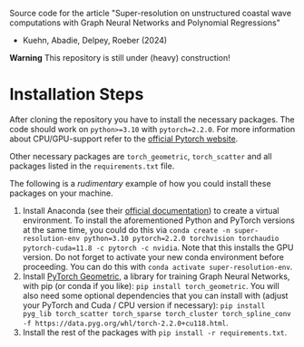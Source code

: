 Source code for the article "Super-resolution on unstructured coastal wave
computations with Graph Neural Networks and Polynomial Regressions"
- Kuehn, Abadie, Delpey, Roeber (2024)

**Warning**
This repository is still under (heavy) construction! 

# Installation Steps
After cloning the repository you have to install the necessary packages.
The code should work on `python>=3.10` with `pytorch=2.2.0`. For more information
about CPU/GPU-support refer to the
[official Pytorch website](https://pytorch.org/get-started/locally/).

Other necessary packages are `torch_geometric`, `torch_scatter` and all packages
listed in the `requirements.txt` file. 

The following is a _rudimentary_ example of how you could install these packages
on your machine.

1. Install Anaconda (see their
[official documentation](https://docs.anaconda.com/free/anaconda/install/index.html))
to create a virtual environment. To install the aforementioned Python and PyTorch
versions at the same time, you could do this via 
`conda create -n super-resolution-env python=3.10 pytorch=2.2.0 torchvision torchaudio pytorch-cuda=11.8 -c pytorch -c nvidia`. Note that this installs the GPU version.
Do not forget to activate your new conda environment before proceeding. You can
do this with `conda activate super-resolution-env`. 
2. Install [PyTorch Geometric](https://pytorch-geometric.readthedocs.io/en/latest/),
a library for training Graph Neural Networks, with pip (or conda if you like):
`pip install torch_geometric`. You will also need some optional dependencies
that you can install with (adjust your PyTorch and Cuda / CPU version if necessary):
`pip install pyg_lib torch_scatter torch_sparse torch_cluster torch_spline_conv
-f https://data.pyg.org/whl/torch-2.2.0+cu118.html`.
3. Install the rest of the packages with `pip install -r requirements.txt`. 


